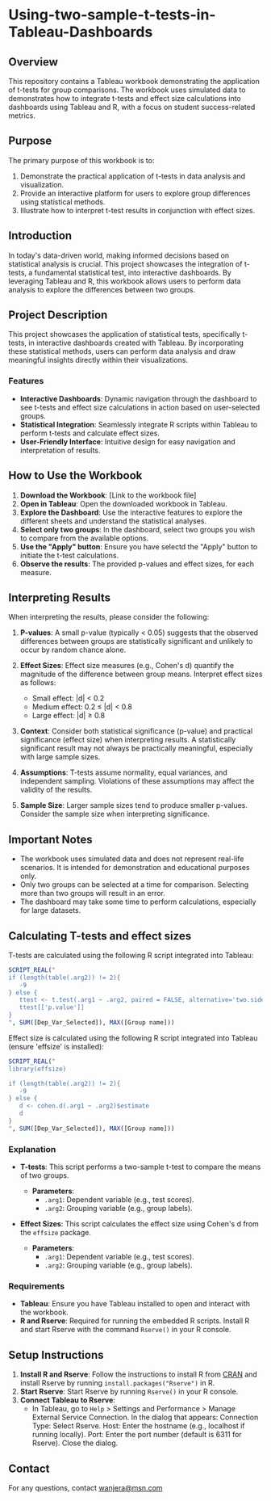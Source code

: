# Using-two-sample-t-tests-in-Tableau-Dashboards
## Overview
This repository contains a Tableau workbook demonstrating the application of t-tests for group comparisons. The workbook uses simulated data to demonstrates how to integrate t-tests and effect size calculations into dashboards using Tableau and R, with a focus on student success-related metrics.

## Purpose
The primary purpose of this workbook is to:
1. Demonstrate the practical application of t-tests in data analysis and visualization.
2. Provide an interactive platform for users to explore group differences using statistical methods.
3. Illustrate how to interpret t-test results in conjunction with effect sizes.


## Introduction

In today's data-driven world, making informed decisions based on statistical analysis is crucial. This project showcases the integration of t-tests, a fundamental statistical test, into interactive dashboards. By leveraging Tableau and R, this workbook allows users to perform data analysis to explore the differences between two groups.

## Project Description

This project showcases the application of statistical tests, specifically t-tests, in interactive dashboards created with Tableau. By incorporating these statistical methods, users can perform data analysis and draw meaningful insights directly within their visualizations.

### Features
- **Interactive Dashboards**: Dynamic navigation through the dashboard to see t-tests and effect size calculations in action based on user-selected groups.
- **Statistical Integration**: Seamlessly integrate R scripts within Tableau to perform t-tests and calculate effect sizes.
- **User-Friendly Interface**: Intuitive design for easy navigation and interpretation of results.

## How to Use the Workbook

1. **Download the Workbook**: [Link to the workbook file]
2. **Open in Tableau**: Open the downloaded workbook in Tableau.
3. **Explore the Dashboard**: Use the interactive features to explore the different sheets and understand the statistical analyses.
4. **Select only two groups**: In the dashboard, select two groups you wish to compare from the available options.
5. **Use the "Apply" button**: Ensure you have selectd the "Apply" button to initiate the t-test calculations.
6. **Observe the results**: The provided p-values and effect sizes, for each measure.

## Interpreting Results
When interpreting the results, please consider the following:

1. **P-values**: A small p-value (typically < 0.05) suggests that the observed differences between groups are statistically significant and unlikely to occur by random chance alone.

2. **Effect Sizes**: Effect size measures (e.g., Cohen's d) quantify the magnitude of the difference between group means. Interpret effect sizes as follows:
   - Small effect: |d| < 0.2
   - Medium effect: 0.2 ≤ |d| < 0.8
   - Large effect: |d| ≥ 0.8

3. **Context**: Consider both statistical significance (p-value) and practical significance (effect size) when interpreting results. A statistically significant result may not always be practically meaningful, especially with large sample sizes.

4. **Assumptions**: T-tests assume normality, equal variances, and independent sampling. Violations of these assumptions may affect the validity of the results.

5. **Sample Size**: Larger sample sizes tend to produce smaller p-values. Consider the sample size when interpreting significance.

## Important Notes
- The workbook uses simulated data and does not represent real-life scenarios. It is intended for demonstration and educational purposes only.
- Only two groups can be selected at a time for comparison. Selecting more than two groups will result in an error.
- The dashboard may take some time to perform calculations, especially for large datasets.
  

## Calculating T-tests and effect sizes

T-tests are calculated using the following R script integrated into Tableau:

```r
SCRIPT_REAL("
if (length(table(.arg2)) != 2){
   -9
} else {
   ttest <- t.test(.arg1 ~ .arg2, paired = FALSE, alternative='two.sided')
   ttest[['p.value']]
}
", SUM([Dep_Var_Selected]), MAX([Group name]))
```

Effect size is calculated using the following R script integrated into Tableau (ensure 'effsize' is installed):

```r
SCRIPT_REAL("
library(effsize)

if (length(table(.arg2)) != 2){
   -9
} else {
   d <- cohen.d(.arg1 ~ .arg2)$estimate
   d
}
", SUM([Dep_Var_Selected]), MAX([Group name]))
```

### Explanation

- **T-tests**: This script performs a two-sample t-test to compare the means of two groups.
  - **Parameters**:
    - `.arg1`: Dependent variable (e.g., test scores).
    - `.arg2`: Grouping variable (e.g., group labels).

- **Effect Sizes**: This script calculates the effect size using Cohen's d from the `effsize` package.
  - **Parameters**:
    - `.arg1`: Dependent variable (e.g., test scores).
    - `.arg2`: Grouping variable (e.g., group labels).

### Requirements

- **Tableau**: Ensure you have Tableau installed to open and interact with the workbook.
- **R and Rserve**: Required for running the embedded R scripts. Install R and start Rserve with the command `Rserve()` in your R console.

## Setup Instructions

1. **Install R and Rserve**: Follow the instructions to install R from [CRAN](https://cran.r-project.org/) and install Rserve by running `install.packages("Rserve")` in R.
2. **Start Rserve**: Start Rserve by running `Rserve()` in your R console.
3. **Connect Tableau to Rserve**:
   - In Tableau, go to `Help` > Settings and Performance > Manage External Service Connection.
In the dialog that appears:
Connection Type: Select Rserve.
Host: Enter the hostname (e.g., localhost if running locally).
Port: Enter the port number (default is 6311 for Rserve).
Close the dialog.

## Contact
For any questions, contact wanjera@msn.com
